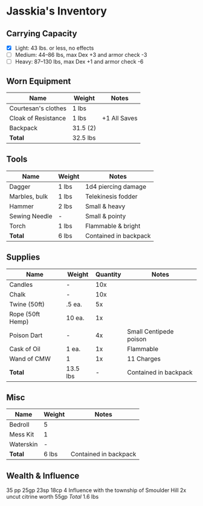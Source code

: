 # Jasskia's Inventory
## Carrying Capacity
 - [x] Light: 43 lbs. or less, no effects
 - [ ] Medium: 44–86 lbs, max Dex +3 and armor check -3
 - [ ] Heavy: 87–130 lbs, max Dex +1 and armor check -6
## Worn Equipment
|	Name								|	Weight	|	Notes		|
|-----------------------------|-----------|-----------|
|	Courtesan's clothes			|	1 lbs 	|
|	Cloak of Resistance			|	1 lbs		|	+1 All Saves
|	Backpack							|	31.5 (2)	|	
|	**Total**						|	32.5 lbs	|

## Tools
|	Name								|	Weight	|	Notes		|
|-----------------------------|-----------|-----------|
|	Dagger							|	1 lbs 	|	1d4 piercing damage
|	Marbles, bulk					|	1 lbs 	|	Telekinesis fodder
|	Hammer							|	2 lbs 	|	Small & heavy
|	Sewing Needle					|	-			|	Small & pointy
|	Torch								|	1 lbs 	|	Flammable & bright 
|	**Total**						|	6 lbs		|	Contained in backpack

## Supplies
|	Name								|	Weight	|	Quantity	|	Notes		|
|-----------------------------|-----------|-----------|-----------|
|	Candles							|	-			|	10x		|
|	Chalk								|	-			|	10x		|
|	Twine (50ft)					|	.5 ea.	|	5x			|
|	Rope (50ft Hemp)				|	10 ea.	|	1x			|	
|	Poison Dart						|	-			|	4x			|	Small Centipede poison
|	Cask of Oil						|	1 ea.		|	1x			|	Flammable
|	Wand of CMW						|	1			|	1x			|	11 Charges
|	**Total**						|	13.5 lbs	|	-			|	Contained in backpack

## Misc
|	Name								|	Weight	|	Notes		|
|-----------------------------|-----------|-----------|
|	Bedroll							|	5			|
|	Mess Kit							|	1			|
|	Waterskin						|	-			|
|	**Total**						|	6 lbs		| Contained in backpack

## Wealth & Influence
35 pp 25gp 23sp 18cp
4 Influence with the township of Smoulder Hill 
2x uncut citrine worth 55gp
*Total* 1.6 lbs
